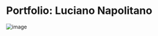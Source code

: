 # Portfolio: Luciano Napolitano

![image](https://github.com/user-attachments/assets/d8333072-e8a7-4e33-84d2-3376b8cb0f86)


